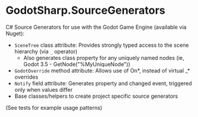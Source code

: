 # GodotSharp.SourceGenerators

C# Source Generators for use with the Godot Game Engine (available via Nuget):
* `SceneTree` class attribute: Provides strongly typed access to the scene hierarchy (via `_` operator)
  * Also generates class property for any uniquely named nodes (ie, Godot 3.5 - GetNode("%MyUniqueNode"))
* `GodotOverride` method attribute: Allows use of On*, instead of virtual _* overrides
* `Notify` field attribute: Generates property and changed event, triggered only when values differ
* Base classes/helpers to create project specific source generators

(See tests for example usage patterns)
